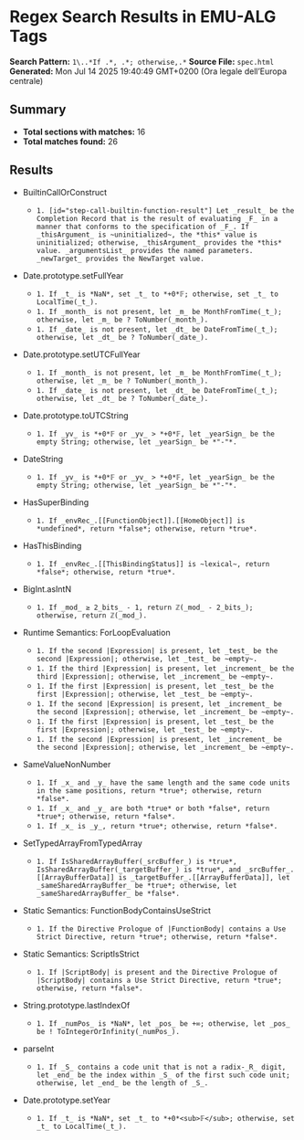 # Regex Search Results in EMU-ALG Tags

**Search Pattern:** `1\..*If .*, .*; otherwise,.*`
**Source File:** `spec.html`
**Generated:** Mon Jul 14 2025 19:40:49 GMT+0200 (Ora legale dell’Europa centrale)

## Summary

- **Total sections with matches:** 16
- **Total matches found:** 26

## Results

- BuiltinCallOrConstruct
  - `1. [id="step-call-builtin-function-result"] Let _result_ be the Completion Record that is the result of evaluating _F_ in a manner that conforms to the specification of _F_. If _thisArgument_ is ~uninitialized~, the *this* value is uninitialized; otherwise, _thisArgument_ provides the *this* value. _argumentsList_ provides the named parameters. _newTarget_ provides the NewTarget value.`

- Date.prototype.setFullYear
  - `1. If _t_ is *NaN*, set _t_ to *+0*𝔽; otherwise, set _t_ to LocalTime(_t_).`
  - `1. If _month_ is not present, let _m_ be MonthFromTime(_t_); otherwise, let _m_ be ? ToNumber(_month_).`
  - `1. If _date_ is not present, let _dt_ be DateFromTime(_t_); otherwise, let _dt_ be ? ToNumber(_date_).`

- Date.prototype.setUTCFullYear
  - `1. If _month_ is not present, let _m_ be MonthFromTime(_t_); otherwise, let _m_ be ? ToNumber(_month_).`
  - `1. If _date_ is not present, let _dt_ be DateFromTime(_t_); otherwise, let _dt_ be ? ToNumber(_date_).`

- Date.prototype.toUTCString
  - `1. If _yv_ is *+0*𝔽 or _yv_ > *+0*𝔽, let _yearSign_ be the empty String; otherwise, let _yearSign_ be *"-"*.`

- DateString
  - `1. If _yv_ is *+0*𝔽 or _yv_ > *+0*𝔽, let _yearSign_ be the empty String; otherwise, let _yearSign_ be *"-"*.`

- HasSuperBinding
  - `1. If _envRec_.[[FunctionObject]].[[HomeObject]] is *undefined*, return *false*; otherwise, return *true*.`

- HasThisBinding
  - `1. If _envRec_.[[ThisBindingStatus]] is ~lexical~, return *false*; otherwise, return *true*.`

- BigInt.asIntN
  - `1. If _mod_ ≥ 2_bits_ - 1, return ℤ(_mod_ - 2_bits_); otherwise, return ℤ(_mod_).`

- Runtime Semantics: ForLoopEvaluation
  - `1. If the second |Expression| is present, let _test_ be the second |Expression|; otherwise, let _test_ be ~empty~.`
  - `1. If the third |Expression| is present, let _increment_ be the third |Expression|; otherwise, let _increment_ be ~empty~.`
  - `1. If the first |Expression| is present, let _test_ be the first |Expression|; otherwise, let _test_ be ~empty~.`
  - `1. If the second |Expression| is present, let _increment_ be the second |Expression|; otherwise, let _increment_ be ~empty~.`
  - `1. If the first |Expression| is present, let _test_ be the first |Expression|; otherwise, let _test_ be ~empty~.`
  - `1. If the second |Expression| is present, let _increment_ be the second |Expression|; otherwise, let _increment_ be ~empty~.`

- SameValueNonNumber
  - `1. If _x_ and _y_ have the same length and the same code units in the same positions, return *true*; otherwise, return *false*.`
  - `1. If _x_ and _y_ are both *true* or both *false*, return *true*; otherwise, return *false*.`
  - `1. If _x_ is _y_, return *true*; otherwise, return *false*.`

- SetTypedArrayFromTypedArray
  - `1. If IsSharedArrayBuffer(_srcBuffer_) is *true*, IsSharedArrayBuffer(_targetBuffer_) is *true*, and _srcBuffer_.[[ArrayBufferData]] is _targetBuffer_.[[ArrayBufferData]], let _sameSharedArrayBuffer_ be *true*; otherwise, let _sameSharedArrayBuffer_ be *false*.`

- Static Semantics: FunctionBodyContainsUseStrict
  - `1. If the Directive Prologue of |FunctionBody| contains a Use Strict Directive, return *true*; otherwise, return *false*.`

- Static Semantics: ScriptIsStrict
  - `1. If |ScriptBody| is present and the Directive Prologue of |ScriptBody| contains a Use Strict Directive, return *true*; otherwise, return *false*.`

- String.prototype.lastIndexOf
  - `1. If _numPos_ is *NaN*, let _pos_ be +∞; otherwise, let _pos_ be ! ToIntegerOrInfinity(_numPos_).`

- parseInt
  - `1. If _S_ contains a code unit that is not a radix-_R_ digit, let _end_ be the index within _S_ of the first such code unit; otherwise, let _end_ be the length of _S_.`

- Date.prototype.setYear
  - `1. If _t_ is *NaN*, set _t_ to *+0*<sub>𝔽</sub>; otherwise, set _t_ to LocalTime(_t_).`